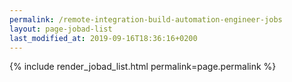 ```yaml
---
permalink: /remote-integration-build-automation-engineer-jobs
layout: page-jobad-list
last_modified_at: 2019-09-16T18:36:16+0200
---
```

{% include render_jobad_list.html permalink=page.permalink %}
